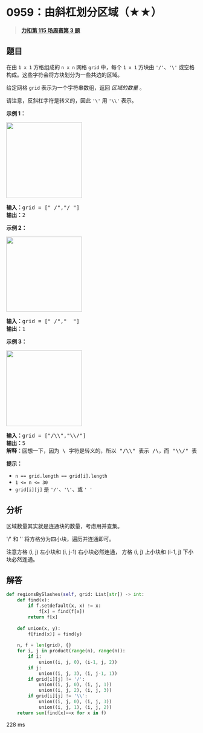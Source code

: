 # 0959：由斜杠划分区域（★★）


> <u>**[力扣第 115 场周赛第 3 题](https://leetcode.cn/problems/regions-cut-by-slashes/)**</u>

## 题目

<p>在由 <code>1 x 1</code> 方格组成的 <code>n x n</code> 网格 <code>grid</code> 中，每个 <code>1 x 1</code> 方块由 <code>'/'</code>、<code>'\'</code> 或空格构成。这些字符会将方块划分为一些共边的区域。</p>

<p>给定网格 <code>grid</code> 表示为一个字符串数组，返回 <em>区域的数量</em> 。</p>

<p>请注意，反斜杠字符是转义的，因此 <code>'\'</code> 用 <code>'\\'</code> 表示。</p>



<ol>
</ol>

<p><strong>示例 1：</strong></p>

<p><img src="https://assets.leetcode.com/uploads/2018/12/15/1.png" style="height: 200px; width: 200px;" /></p>

<pre>
<strong>输入：</strong>grid = [" /","/ "]
<strong>输出：</strong>2</pre>

<p><strong>示例 2：</strong></p>

<p><img src="https://assets.leetcode.com/uploads/2018/12/15/2.png" style="height: 198px; width: 200px;" /></p>

<pre>
<strong>输入：</strong>grid = [" /","  "]
<strong>输出：</strong>1
</pre>

<p><strong>示例 3：</strong></p>

<p><img src="https://assets.leetcode.com/uploads/2018/12/15/4.png" style="height: 200px; width: 200px;" /></p>

<pre>
<strong>输入：</strong>grid = ["/\\","\\/"]
<strong>输出：</strong>5
<strong>解释：</strong>回想一下，因为 \ 字符是转义的，所以 "/\\" 表示 /\，而 "\\/" 表示 \/。
</pre>



<p><strong>提示：</strong></p>

<ul>
<li><code>n == grid.length == grid[i].length</code></li>
<li><code>1 &lt;= n &lt;= 30</code></li>
<li><code>grid[i][j]</code> 是 <code>'/'</code>、<code>'\'</code>、或 <code>' '</code></li>
</ul>


## 分析

区域数量其实就是连通块的数量，考虑用并查集。

'/' 和 '\' 将方格分为四小块，遍历并连通即可。

注意方格 (i, j) 左小块和 (i, j-1) 右小块必然连通，
方格 (i, j) 上小块和 (i-1, j) 下小块必然连通。

## 解答

```python
def regionsBySlashes(self, grid: List[str]) -> int:
    def find(x):
        if f.setdefault(x, x) != x:
            f[x] = find(f[x])
        return f[x]
    
    def union(x, y):
        f[find(x)] = find(y)
    
    n, f = len(grid), {}
    for i, j in product(range(n), range(n)):
        if i:
            union((i, j, 0), (i-1, j, 2))
        if j:
            union((i, j, 3), (i, j-1, 1))
        if grid[i][j] != '/':
            union((i, j, 0), (i, j, 1))
            union((i, j, 2), (i, j, 3))
        if grid[i][j] != '\\':
            union((i, j, 0), (i, j, 3))
            union((i, j, 1), (i, j, 2))
    return sum(find(x)==x for x in f)
```
228 ms
